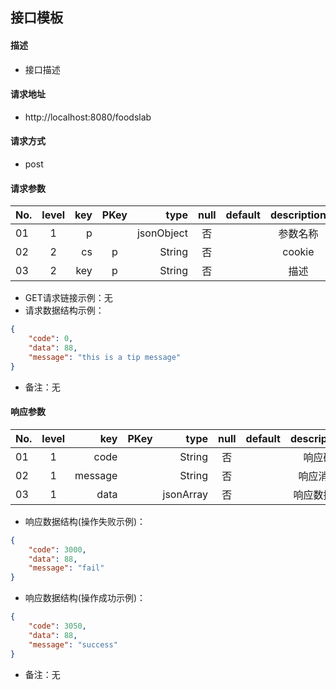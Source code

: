 ## 接口模板
#### 描述
- 接口描述

#### 请求地址
- http://localhost:8080/foodslab

#### 请求方式
- post

#### 请求参数

| No.|level|key|PKey|type|null|default|description|
| ------------- |:-------------:| -----:|:-------------:| -----:|:-------------:| -----:|:-------------:|
|01|1|p         |      |jsonObject|否| |参数名称|
|02|2|cs        |p     |String    |否| |cookie|
|03|2|key       |p     |String    |否| |描述|

- GET请求链接示例：无
- 请求数据结构示例：
```json
{
    "code": 0,
    "data": 88,
    "message": "this is a tip message"
}
```
- 备注：无
#### 响应参数
| No.|level|key|PKey|type|null|default|description|
| ------------- |:-------------:| -----:|:-------------:| -----:|:-------------:| -----:|:-------------:|
|01|1|code     |	     |String    |否	|    |响应码|
|02|1|message  |         |String    |否	|    |响应消息|
|03|1|data     |         |jsonArray |否	|    |响应数据体|

- 响应数据结构(操作失败示例)：
```json
{
    "code": 3000,
    "data": 88,
    "message": "fail"
}
```
- 响应数据结构(操作成功示例)：
```json
{
    "code": 3050,
    "data": 88,
    "message": "success"
}
```
- 备注：无